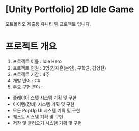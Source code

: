 # [Unity Portfolio] 2D Idle Game
포트폴리오 제출용 유니티 팀 프로젝트 입니다.
# 프로젝트 개요
1. 프로젝트 이름 : Idle Hero
2. 프로젝트 인원 : 3명(김재훈(본인), 구학균, 김양현)
3. 프로젝트 기간 : 4주
4. 개발 언어  : C#
5. 주요 구현 분야 :
- 플레이어 스탯 시스템 기획 및 구현
- 아이템(장비) 시스템 기획 및 구현
- 모든 PopUp UI 시스템 기획 및 구현
- 퀘스트 시스템 기획 및 구현
- 저장 및 불러오기 시스템 기획 및 구현

               
